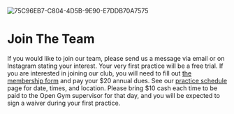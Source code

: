 <!---layout: page
title: "About"
permalink: /join-the-team--->

![75C96EB7-C804-4D5B-9E90-E7DDB70A7575](https://user-images.githubusercontent.com/108369432/180621864-85b823ff-8723-4b6f-a3de-c0cc29af149f.JPG)

# Join The Team
If you would like to join our team, please send us a message via email or on Instagram stating your interest. Your very first practice will be a free trial. If you are interested in joining our club, you will need to fill out [the membership form](https://docs.google.com/forms/d/e/1FAIpQLSfuBSpcej4FysbI1azOCZ01WQgxU7Z7au8ZBd3OZHnkV_C3qw/viewform?usp=sf_link) and pay your $20 annual dues. See our [practice schedule](https://vbadultgymnasticsclub.github.io/practice-schedule) page for date, times, and location. Please bring $10 cash each time to be paid to the Open Gym supervisor for that day, and you will be expected to sign a waiver during your first practice.



